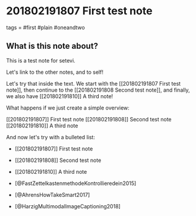 # 201802191807 First test note
tags = #first #plain #oneandtwo

## What is this note about?
This is a test note for setevi.

Let's link to the other notes, and to self!

Let's try that inside the text. We start with the [[201802191807 First test note]], then continue to the [[201802191808 Second test note]], and finally, we also have [[201802191810]] A third note!

What happens if we just create a simple overview:

[[201802191807]] First test note
[[201802191808]] Second test note
[[201802191810]] A third note

And now let's try with a bulleted list:

* [[201802191807]] First test note
* [[201802191808]] Second test note
* [[201802191810]] A third note

* [@FastZettelkastenmethodeKontrollieredein2015]
* [@AhrensHowTakeSmart2017]
* [@HarzigMultimodalImageCaptioning2018]
